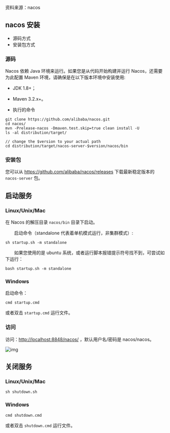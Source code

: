 

资料来源：nacos



##  nacos 安装

- 源码方式
- 安装包方式

### 源码

Nacos 依赖 Java 环境来运行。如果您是从代码开始构建并运行 Nacos，还需要为此配置 Maven 环境，请确保是在以下版本环境中安装使用:

- JDK 1.8+；
- Maven 3.2.x+。

- 执行的命令

```Shell
git clone https://github.com/alibaba/nacos.git
cd nacos/
mvn -Prelease-nacos -Dmaven.test.skip=true clean install -U  
ls -al distribution/target/

// change the $version to your actual path
cd distribution/target/nacos-server-$version/nacos/bin
```

### 安装包

您可以从 <https://github.com/alibaba/nacos/releases> 下载最新稳定版本的 `nacos-server` 包。

## 启动服务

### Linux/Unix/Mac

在 Nacos 的解压目录 `nacos/bin` 目录下启动。

　　启动命令（standalone 代表着单机模式运行，非集群模式）:

`sh startup.sh -m standalone`

　　如果您使用的是 ubuntu 系统，或者运行脚本报错提示符号找不到，可尝试如下运行：

`bash startup.sh -m standalone`

### Windows

启动命令：

`cmd startup.cmd`

或者双击 `startup.cmd` 运行文件。

### 访问

访问：<http://localhost:8848/nacos/> ，默认用户名/密码是 nacos/nacos。

![img](https://mrhelloworld.com/resources/articles/spring/spring-cloud/nacos/image-20200429142118555.png ':size=60%')

## 关闭服务

### Linux/Unix/Mac

```
sh shutdown.sh
```

### Windows

`cmd shutdown.cmd`

或者双击 `shutdown.cmd` 运行文件。